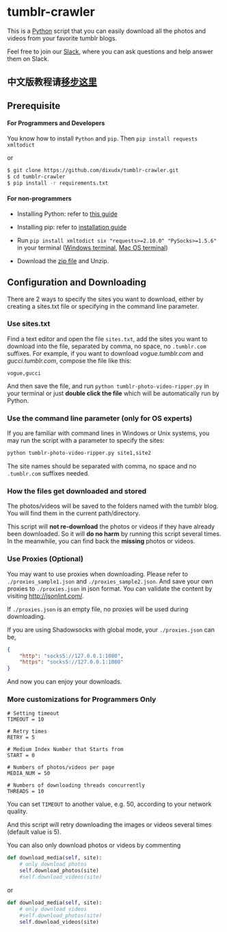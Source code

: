 tumblr-crawler
===============

This is a [Python](https://www.python.org) script that you can easily download
all the photos and videos from your favorite tumblr blogs.

Feel free to join our [Slack](https://tumblr-crawler.slack.com), where you can ask questions and help answer them on Slack.

## 中文版教程请[移步这里](./README_CN.md)

## Prerequisite

#### For Programmers and Developers

You know how to install `Python` and `pip`. Then `pip install requests xmltodict`

or

```bash
$ git clone https://github.com/dixudx/tumblr-crawler.git
$ cd tumblr-crawler
$ pip install -r requirements.txt
```

#### For non-programmers


* Installing Python: refer to [this guide](http://docs.python-guide.org/en/latest/starting/installation/)

* Installing pip: refer to [installation guide](https://pip.readthedocs.org/en/stable/installing/#install-pip)

* Run `pip install xmltodict six "requests>=2.10.0" "PySocks>=1.5.6"` in your terminal ([Windows terminal](http://windows.microsoft.com/en-us/windows-vista/open-a-command-prompt-window),
[Mac OS terminal](http://www.howtogeek.com/210147/how-to-open-terminal-in-the-current-os-x-finder-location/))

* Download the [zip file](https://github.com/dixudx/tumblr-crawler/archive/master.zip) and Unzip.


## Configuration and Downloading

There are 2 ways to specify the sites you want to download, either by creating a sites.txt file or specifying in the command line parameter.

### Use sites.txt

Find a text editor and open the file `sites.txt`, add the sites you want to download into the file, separated by comma, no space, no `.tumblr.com` suffixes. For example, if you want to download _vogue.tumblr.com_ and _gucci.tumblr.com_, compose the file like this:

```
vogue,gucci
```

And then save the file, and run `python tumblr-photo-video-ripper.py`
in your terminal or just **double click the file** which will be automatically run by Python.

### Use the command line parameter (only for OS experts)

If you are familiar with command lines in Windows or Unix systems, you may run the script with a parameter to specify the sites:

```bash
python tumblr-photo-video-ripper.py site1,site2
```

The site names should be separated with comma, no space and no `.tumblr.com` suffixes needed.

### How the files get downloaded and stored

The photos/videos will be saved to the folders named with the tumblr blog.
You will find them in the current path/directory.

This script will **not re-download** the photos or videos
if they have already been downloaded. So it will **do no harm** by running this
script several times. In the meanwhile, you can find back the **missing** photos
or videos.


### Use Proxies (Optional)

You may want to use proxies when downloading. Please refer to `./proxies_sample1.json` and `./proxies_sample2.json`.
And save your own proxies to `./proxies.json` in json format.
You can validate the content by visiting <http://jsonlint.com/>.

If `./proxies.json` is an empty file, no proxies will be used during downloading.

If you are using Shadowsocks with global mode, your `./proxies.json` can be,

```json
{
    "http": "socks5://127.0.0.1:1080",
    "https": "socks5://127.0.0.1:1080"
}
```

And now you can enjoy your downloads.


### More customizations for Programmers Only

```
# Setting timeout
TIMEOUT = 10

# Retry times
RETRY = 5

# Medium Index Number that Starts from
START = 0

# Numbers of photos/videos per page
MEDIA_NUM = 50

# Numbers of downloading threads concurrently
THREADS = 10
```

You can set `TIMEOUT` to another value, e.g. 50, according to
your network quality.

And this script will retry downloading the images or videos several
times (default value is 5).

You can also only download photos or videos by commenting

```python
def download_media(self, site):
    # only download photos
    self.download_photos(site)
    #self.download_videos(site)
```

or

```python
def download_media(self, site):
    # only download videos
    #self.download_photos(site)
    self.download_videos(site)
```
